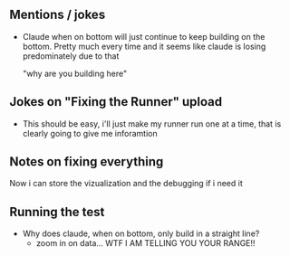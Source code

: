 ## Mentions / jokes
* Claude when on bottom will just continue to keep building on the bottom.
  Pretty much every time and it seems like claude is losing predominately due to
  that

  "why are you building here"


## Jokes on "Fixing the Runner" upload
- This should be easy, i'll just make my runner run one at a time, that is
  clearly going to give me inforamtion

## Notes on fixing everything
Now i can store the vizualization and the debugging if i need it

## Running the test
- Why does claude, when on bottom, only build in a straight line?
  - zoom in on data... WTF I AM TELLING YOU YOUR RANGE!!
